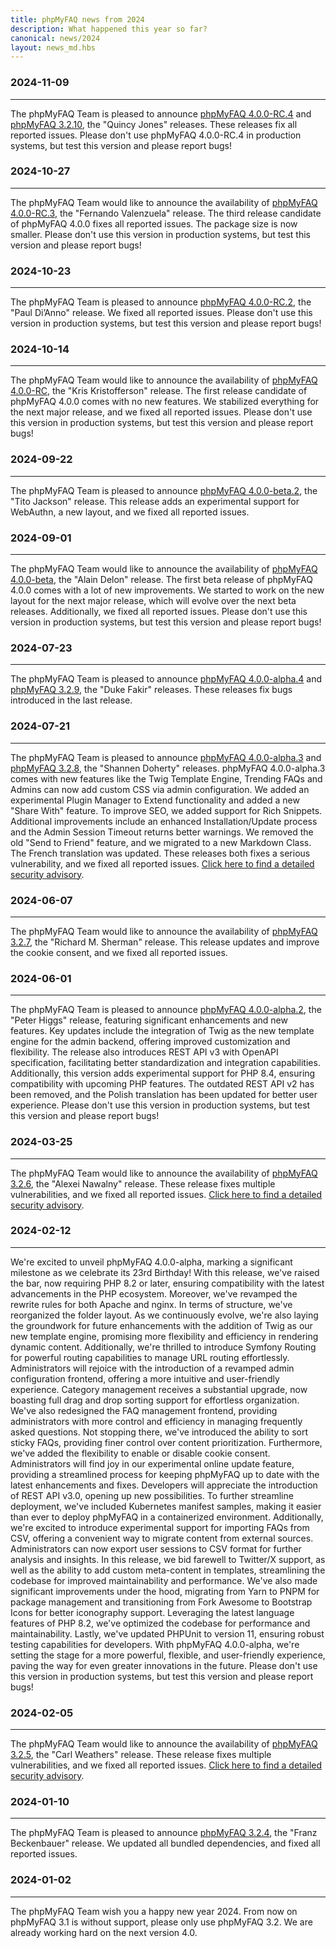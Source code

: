 ```yaml
---
title: phpMyFAQ news from 2024
description: What happened this year so far?
canonical: news/2024
layout: news_md.hbs
---
```


### 2024-11-09
* * *
The phpMyFAQ Team is pleased to announce [phpMyFAQ 4.0.0-RC.4](/download) and [phpMyFAQ 3.2.10](/download),
the "Quincy Jones" releases.
These releases fix all reported issues.
Please don't use phpMyFAQ 4.0.0-RC.4 in production systems, but test this version and please report bugs!

### 2024-10-27
* * *
The phpMyFAQ Team would like to announce the availability of [phpMyFAQ 4.0.0-RC.3](/download),
the "Fernando Valenzuela" release.
The third release candidate of phpMyFAQ 4.0.0 fixes all reported issues.
The package size is now smaller.
Please don't use this version in production systems, but test this version and please report bugs!

### 2024-10-23
* * *
The phpMyFAQ Team is pleased to announce [phpMyFAQ 4.0.0-RC.2](/download), the "Paul Di’Anno" release.
We fixed all reported issues.
Please don't use this version in production systems, but test this version and please report bugs!

### 2024-10-14
* * *
The phpMyFAQ Team would like to announce the availability of [phpMyFAQ 4.0.0-RC](/download),
the "Kris Kristofferson" release.
The first release candidate of phpMyFAQ 4.0.0 comes with no new features.
We stabilized everything for the next major release, and we fixed all reported issues.
Please don't use this version in production systems, but test this version and please report bugs!

### 2024-09-22
* * *
The phpMyFAQ Team is pleased to announce [phpMyFAQ 4.0.0-beta.2](/download), the "Tito Jackson" release.
This release adds an experimental support for WebAuthn, a new layout, and we fixed all reported issues.

### 2024-09-01
* * *
The phpMyFAQ Team would like to announce the availability of [phpMyFAQ 4.0.0-beta](/download),
the "Alain Delon" release.
The first beta release of phpMyFAQ 4.0.0 comes with a lot of new improvements.
We started to work on the new layout for the next major release, which will evolve over the next beta releases.
Additionally, we fixed all reported issues.
Please don't use this version in production systems, but test this version and please report bugs!

### 2024-07-23
* * *
The phpMyFAQ Team is pleased to announce [phpMyFAQ 4.0.0-alpha.4](/download) and [phpMyFAQ 3.2.9](/download),
the "Duke Fakir" releases.
These releases fix bugs introduced in the last release.

### 2024-07-21
* * *
The phpMyFAQ Team is pleased to announce [phpMyFAQ 4.0.0-alpha.3](/download) and [phpMyFAQ 3.2.8](/download), 
the "Shannen Doherty" releases.
phpMyFAQ 4.0.0-alpha.3 comes with new features like the Twig Template Engine, Trending FAQs and Admins can now add 
custom CSS via admin configuration. We added an experimental Plugin Manager to Extend functionality and added a new 
"Share With" feature. To improve SEO, we added support for Rich Snippets. Additional improvements include an enhanced 
Installation/Update process and the Admin Session Timeout returns better warnings. We removed the old "Send to Friend" 
feature, and we migrated to a new Markdown Class. The French translation was updated. These releases both fixes a 
serious vulnerability, and we fixed all reported issues.
[Click here to find a detailed security advisory](/security/advisory-2024-07-21).

### 2024-06-07
* * *
The phpMyFAQ Team would like to announce the availability of [phpMyFAQ 3.2.7](/download),
the "Richard M. Sherman" release.
This release updates and improve the cookie consent, and we fixed all reported issues.

### 2024-06-01
* * *
The phpMyFAQ Team is pleased to announce [phpMyFAQ 4.0.0-alpha.2](/download), the "Peter Higgs" release, featuring 
significant enhancements and new features. Key updates include the integration of Twig as the new template engine for 
the admin backend, offering improved customization and flexibility. The release also introduces REST API v3 with OpenAPI 
specification, facilitating better standardization and integration capabilities. Additionally, this version adds 
experimental support for PHP 8.4, ensuring compatibility with upcoming PHP features. The outdated REST API v2 has been 
removed, and the Polish translation has been updated for better user experience. Please don't use this version in 
production systems, but test this version and please report bugs!

### 2024-03-25
* * *
The phpMyFAQ Team would like to announce the availability of [phpMyFAQ 3.2.6](/download),
the "Alexei Nawalny" release.
These release fixes multiple vulnerabilities, and we fixed all reported issues.
[Click here to find a detailed security advisory](/security/advisory-2024-03-25).

### 2024-02-12
* * *
We're excited to unveil phpMyFAQ 4.0.0-alpha, marking a significant milestone as we celebrate its 23rd Birthday!
With this release, we've raised the bar, now requiring PHP 8.2 or later, ensuring compatibility with the latest 
advancements in the PHP ecosystem. Moreover, we've revamped the rewrite rules for both Apache and nginx.
In terms of structure, we've reorganized the folder layout. As we continuously evolve, we're also laying the groundwork 
for future enhancements with the addition of Twig as our new template engine, promising more flexibility and efficiency 
in rendering dynamic content. Additionally, we're thrilled to introduce Symfony Routing for powerful routing 
capabilities to manage URL routing effortlessly.
Administrators will rejoice with the introduction of a revamped admin configuration frontend, offering a more intuitive 
and user-friendly experience. Category management receives a substantial upgrade, now boasting full drag and drop 
sorting support for effortless organization. We've also redesigned the FAQ management frontend, providing administrators 
with more control and efficiency in managing frequently asked questions. Not stopping there, we've introduced the 
ability to sort sticky FAQs, providing finer control over content prioritization. Furthermore, we've added the 
flexibility to enable or disable cookie consent. Administrators will find joy in our experimental online update feature,
providing a streamlined process for keeping phpMyFAQ up to date with the latest enhancements and fixes.
Developers will appreciate the introduction of REST API v3.0, opening up new possibilities. To further streamline 
deployment, we've included Kubernetes manifest samples, making it easier than ever to deploy phpMyFAQ in a 
containerized environment. Additionally, we're excited to introduce experimental support for importing FAQs from CSV,
offering a convenient way to migrate content from external sources. Administrators can now export user sessions to CSV 
format for further analysis and insights. In this release, we bid farewell to Twitter/X support, as well as the ability 
to add custom meta-content in templates, streamlining the codebase for improved maintainability and performance.
We've also made significant improvements under the hood, migrating from Yarn to PNPM for package management
and transitioning from Fork Awesome to Bootstrap Icons for better iconography support. Leveraging the latest language 
features of PHP 8.2, we've optimized the codebase for performance and maintainability. Lastly, we've updated PHPUnit to 
version 11, ensuring robust testing capabilities for developers. With phpMyFAQ 4.0.0-alpha, we're setting the stage for 
a more powerful, flexible, and user-friendly experience, paving the way for even greater innovations in the future.
Please don't use this version in production systems, but test this version and please report bugs!

### 2024-02-05
* * *
The phpMyFAQ Team would like to announce the availability of [phpMyFAQ 3.2.5](/download),
the "Carl Weathers" release.
These release fixes multiple vulnerabilities, and we fixed all reported issues.
[Click here to find a detailed security advisory](/security/advisory-2024-02-05).

### 2024-01-10
* * *
The phpMyFAQ Team is pleased to announce [phpMyFAQ 3.2.4](/download), the "Franz Beckenbauer" release.
We updated all bundled dependencies, and fixed all reported issues.

### 2024-01-02
* * *
The phpMyFAQ Team wish you a happy new year 2024. From now on phpMyFAQ 3.1 is without support,
please only use phpMyFAQ 3.2.
We are already working hard on the next version 4.0.